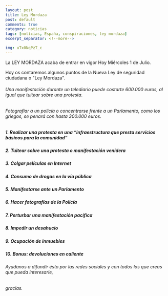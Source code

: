 ```yaml
---
layout: post
title: Ley Mordaza
post: default
comments: true
category: noticias
tags: [notícias, España, conspiraciones, ley mordaza]
excerpt_separator: <!--more-->

img: uTx0NqPzT_c
---
```


La LEY MORDAZA acaba de entrar en vigor Hoy Miércoles 1 de Julio.

Hoy os contaremos algunos puntos de la Nueva Ley de seguridad ciudadana o "Ley Mordaza".

<!--more-->

###### Una manifestación durante un telediario puede costarte 600.000 euros, al igual que tuitear sobre una protesta.


###### Fotografiar a un policía o concentrarse frente a un Parlamento, como los griegos, se penará con hasta 300.000 euros.


##### 1. Realizar una protesta en una “infraestructura que presta servicios básicos para la comunidad”

##### 2. Tuitear sobre una protesta o manifestación venidera

##### 3. Colgar películas en Internet

##### 4. Consumo de drogas en la vía pública

##### 5. Manifestarse ante un Parlamento

##### 6. Hacer fotografías de la Policía

##### 7. Perturbar una manifestación pacífica

##### 8. Impedir un desahucio

##### 9. Ocupación de inmuebles

##### 10. Bonus: devoluciones en caliente


###### Ayudanos a difundir ésto por las redes sociales y con todos los que creas que pueda interesarle, 


###### gracias.


